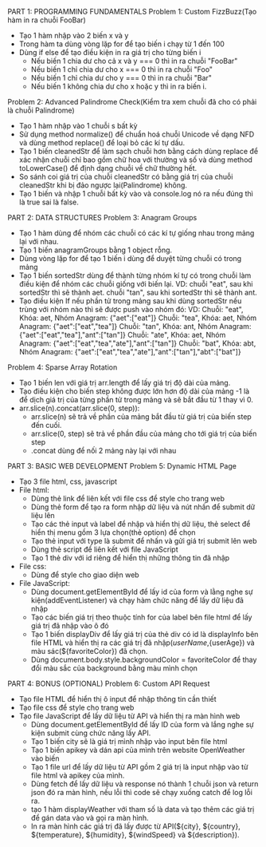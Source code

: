 PART 1: PROGRAMMING FUNDAMENTALS
Problem 1: Custom FizzBuzz(Tạo hàm in ra chuỗi FooBar)
- Tạo 1 hàm nhập vào 2 biến x và y
- Trong hàm ta dùng vòng lặp for để tạo biến i chạy từ 1 đến 100
- Dùng if else để tạo điều kiện in ra giá trị cho từng biến i
    + Nếu biến 1 chia dư cho cả x và y === 0 thì in ra chuỗi "FooBar"
    + Nếu biến 1 chỉ chia dư cho x === 0 thì in ra chuỗi "Foo"
    + Nếu biến 1 chỉ chia dư cho y === 0 thì in ra chuỗi "Bar"
    + Nếu biến 1 không chia dư cho x hoặc y thì in ra biến i.

Problem 2: Advanced Palindrome Check(Kiểm tra xem chuỗi đã cho có phải là chuỗi Palindrome)
- Tạo 1 hàm nhập vào 1 chuỗi s bất kỳ
- Sử dụng method normalize() để chuẩn hoá chuỗi Unicode về dạng NFD và dùng method replace() để loại bỏ các kí tự dấu.
- Tạo 1 biến cleanedStr để làm sạch chuỗi hơn bằng cách dùng replace để xác nhận chuỗi chỉ bao gồm chữ hoa với thường và số và dùng method toLowerCase() để định dạng chuỗi về chữ thường hết.
- So sánh coi giá trị của chuỗi cleanedStr có bằng giá trị của chuỗi cleanedStr khi bị đảo ngược lại(Palindrome) không.
- Tạo 1 biến và nhập 1 chuỗi bất kỳ vào và console.log nó ra nếu đúng thì là true sai là false.


PART 2: DATA STRUCTURES
Problem 3: Anagram Groups
- Tạo 1 hàm dùng để nhóm các chuỗi có các kí tự giống nhau trong mảng lại với nhau.
- Tạo 1 biến anagramGroups bằng 1 object rỗng.
- Dùng vòng lặp for để tạo 1 biến i dùng để duyệt từng chuỗi có trong mảng
- Tạo 1 biến sortedStr dùng để thành từng nhóm kí tự có trong chuỗi làm điều kiện để nhóm các chuỗi giống với biến lại.
VD: chuỗi "eat", sau khi sortedStr thì sẽ thành aet.
    chuỗi "tan", sau khi sortedStr thì sẽ thành ant.
- Tạo điều kiện If nếu phần tử trong mảng sau khi dùng sortedStr nếu trùng với nhóm nào thì sẽ được push vào nhóm đó:
VD:
    Chuỗi: "eat", Khóa: aet, Nhóm Anagram: {"aet":["eat"]}
    Chuỗi: "tea", Khóa: aet, Nhóm Anagram: {"aet":["eat","tea"]}
    Chuỗi: "tan", Khóa: ant, Nhóm Anagram: {"aet":["eat","tea"],"ant":["tan"]}
    Chuỗi: "ate", Khóa: aet, Nhóm Anagram: {"aet":["eat","tea","ate"],"ant":["tan"]}
    Chuỗi: "bat", Khóa: abt, Nhóm Anagram: {"aet":["eat","tea","ate"],"ant":["tan"],"abt":["bat"]}

Problem 4: Sparse Array Rotation
- Tạo 1 biến len với giá trị arr.length để lấy giá trị độ dài của mảng.
- Tạo điều kiện cho biến step không được lớn hơn độ dài của mảng -1 là để dịch giá trị của từng phần tử trong mảng và sẽ bắt đầu từ 1 thay vì 0.
- arr.slice(n).concat(arr.slice(0, step)):
    + arr.slice(n) sẽ trả về phần của mảng bắt đầu từ giá trị của biến step đến cuối.
    + arr.slice(0, step) sẽ trả về phần đầu của mảng cho tới giá trị của biến step
    + .concat dùng để nối 2 mảng này lại với nhau

PART 3: BASIC WEB DEVELOPMENT
Problem 5: Dynamic HTML Page
- Tạo 3 file html, css, javascript
- File html:
    + Dùng thẻ link để liên kết với file css để style cho trang web
    + Dùng thẻ form để tạo ra form nhập dữ liệu và nút nhấn để submit dữ liệu lên
    + Tạo các thẻ input và label để nhập và hiển thị dữ liệu, thẻ select để hiển thị menu gồm 3 lựa chọn(thẻ option) để chọn
    + Tạo thẻ input với type là submit để nhấn và gửi giá trị submit lên web
    + Dùng thẻ script để liên kết với file JavaScript
    + Tạo 1 thẻ div với id riêng để hiển thị những thông tin đã nhập
- File css:
    + Dùng để style cho giao diện web
- File JavaScript:
    + Dùng document.getElementById để lấy id của form và lằng nghe sự kiện(addEventListener) và chạy hàm chức năng để lấy dữ liệu đã nhập
    + Tạo các biến giá trị theo thuộc tính for của label bên file html để lấy giá trị đã nhập vào ô đó
    + Tạo 1 biến displayDiv để lấy giá trị của thẻ div có id là displayInfo bên file HTML và hiển thị ra các giá trị đã nhập(${userName},${userAge}) và màu sác(${favoriteColor}) đã chọn.
    + Dùng document.body.style.backgroundColor = favoriteColor để thay đổi màu sắc của background bằng màu mình chọn


PART 4: BONUS (OPTIONAL)
Problem 6: Custom API Request
- Tạo file HTML để hiển thị ô input để nhập thông tin cần thiết
- Tạo file css để style cho trang web
- Tạo file JavaScript để lấy dữ liệu từ API và hiển thị ra màn hình web
    + Dùng document.getElementById để lấy ID của form và lắng nghe sự kiện submit cùng chức năng lấy API.
    + Tạo 1 biến city sẽ là giá trị mình nhập vào input bên file html
    + Tạo 1 biến apikey và dán api của mình trên website OpenWeather vào biến
    + Tạo 1 file url để lấy dữ liệu từ API gồm 2 giá trị là input nhập vào từ file html và apikey của mình.
    + Dùng fetch để lấy dữ liệu và response nó thành 1 chuỗi json và return json đó ra màn hình, nếu lỗi thì code sẽ chạy xuống catch để log lỗi ra.
    + tạo 1 hàm displayWeather với tham số là data và tạo thêm các giá trị để gán data vào và gọi ra màn hình.
    + In ra màn hình các giá trị đã lấy được từ API(${city}, ${country}, ${temperature}, ${humidity}, ${windSpeed} và ${description}).